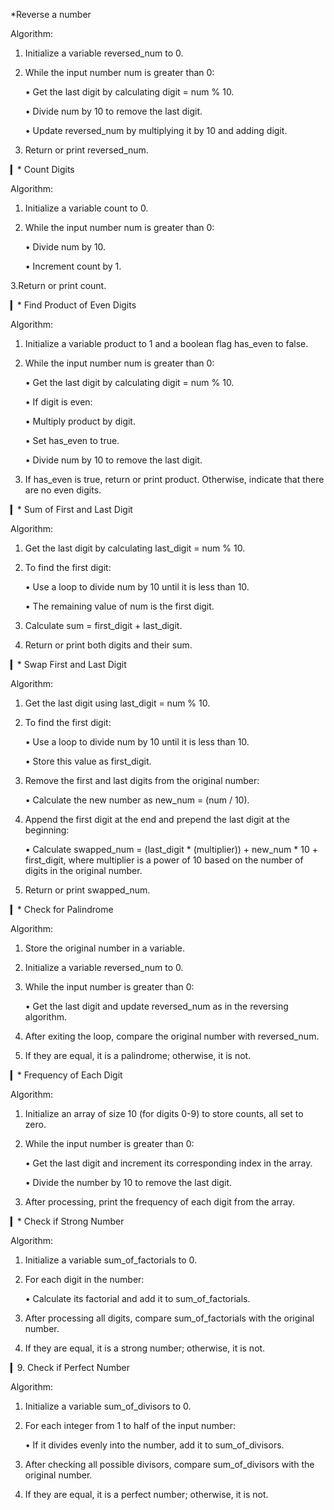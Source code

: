 *Reverse a number 

Algorithm:

1. Initialize a variable reversed_num to 0.

2. While the input number num is greater than 0:

   • Get the last digit by calculating digit = num % 10.

   • Divide num by 10 to remove the last digit.

   • Update reversed_num by multiplying it by 10 and adding digit.

3. Return or print reversed_num.

▎* Count Digits

Algorithm:

1. Initialize a variable count to 0.

2. While the input number num is greater than 0:

   • Divide num by 10.

   • Increment count by 1.

3.Return or print count.

▎* Find Product of Even Digits

Algorithm:

1. Initialize a variable product to 1 and a boolean flag has_even to false.

2. While the input number num is greater than 0:

   • Get the last digit by calculating digit = num % 10.

   • If digit is even:

     • Multiply product by digit.

     • Set has_even to true.

   • Divide num by 10 to remove the last digit.

3. If has_even is true, return or print product. Otherwise, indicate that there are no even digits.

▎* Sum of First and Last Digit

Algorithm:

1. Get the last digit by calculating last_digit = num % 10.

2. To find the first digit:

   • Use a loop to divide num by 10 until it is less than 10.

   • The remaining value of num is the first digit.

3. Calculate sum = first_digit + last_digit.

4. Return or print both digits and their sum.

▎* Swap First and Last Digit

Algorithm:

1. Get the last digit using last_digit = num % 10.

2. To find the first digit:

   • Use a loop to divide num by 10 until it is less than 10.

   • Store this value as first_digit.

3. Remove the first and last digits from the original number:

   • Calculate the new number as new_num = (num / 10).

4. Append the first digit at the end and prepend the last digit at the beginning:

   • Calculate swapped_num = (last_digit * (multiplier)) + new_num * 10 + first_digit, where multiplier is a power of 10 based on the number of digits in the original number.

5. Return or print swapped_num.

▎* Check for Palindrome

Algorithm:

1. Store the original number in a variable.

2. Initialize a variable reversed_num to 0.

3. While the input number is greater than 0:

   • Get the last digit and update reversed_num as in the reversing algorithm.

4. After exiting the loop, compare the original number with reversed_num.

5. If they are equal, it is a palindrome; otherwise, it is not.

▎* Frequency of Each Digit

Algorithm:

1. Initialize an array of size 10 (for digits 0-9) to store counts, all set to zero.

2. While the input number is greater than 0:

   • Get the last digit and increment its corresponding index in the array.

   • Divide the number by 10 to remove the last digit.

3. After processing, print the frequency of each digit from the array.

▎* Check if Strong Number

Algorithm:

1. Initialize a variable sum_of_factorials to 0.

2. For each digit in the number:

   • Calculate its factorial and add it to sum_of_factorials.

3. After processing all digits, compare sum_of_factorials with the original number.

4. If they are equal, it is a strong number; otherwise, it is not.

▎9. Check if Perfect Number

Algorithm:

1. Initialize a variable sum_of_divisors to 0.

2. For each integer from 1 to half of the input number:

   • If it divides evenly into the number, add it to sum_of_divisors.

3. After checking all possible divisors, compare sum_of_divisors with the original number.

4. If they are equal, it is a perfect number; otherwise, it is not.


